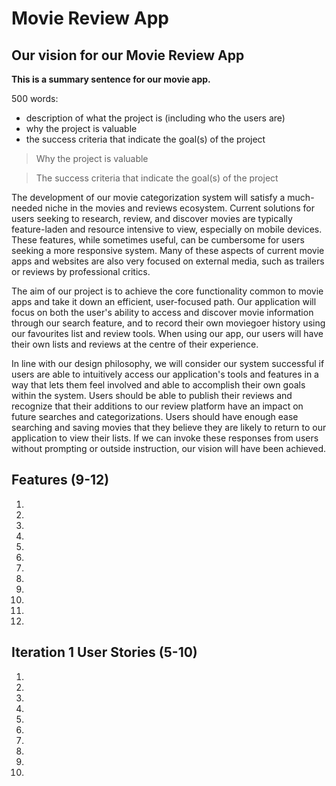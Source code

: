 Movie Review App
================

## Our vision for our Movie Review App

**This is a summary sentence for our movie app.**

500 words:
* description of what the project is (including who the users are)
* why the project is valuable
* the success criteria that indicate the goal(s) of the project


> Why the project is valuable

> The success criteria that indicate the goal(s) of the project

The development of our movie categorization system will satisfy a much-needed niche in the movies and reviews ecosystem.  Current solutions for users seeking to research, review, and discover movies are typically feature-laden and resource intensive to view, especially on mobile devices.  These features, while sometimes useful, can be cumbersome for users seeking a more responsive system. Many of these aspects of current movie apps and websites are also very focused on external media, such as trailers or reviews by professional critics.

The aim of our project is to achieve the core functionality common to movie apps and take it down an efficient, user-focused path.  Our application will focus on both the user's ability to access and discover movie information through our search feature, and to record their own moviegoer history using our favourites list and review tools.  When using our app, our users will have their own lists and reviews at the centre of their experience.

In line with our design philosophy, we will consider our system successful if users are able to intuitively access our application's tools and features in a way that lets them feel involved and able to accomplish their own goals within the system.  Users should be able to publish their reviews and recognize that their additions to our review platform have an impact on future searches and categorizations.  Users should have enough ease searching and saving movies that they believe they are likely to return to our application to view their lists.  If we can invoke these responses from users without prompting or outside instruction, our vision will have been achieved.


## Features (9-12)

1. 
2. 
3. 
4. 
5. 
6. 
7. 
8. 
9. 
10. 
11. 
12. 



## Iteration 1 User Stories (5-10)

1. 
2. 
3. 
4. 
5. 
6. 
7. 
8. 
9. 
10. 